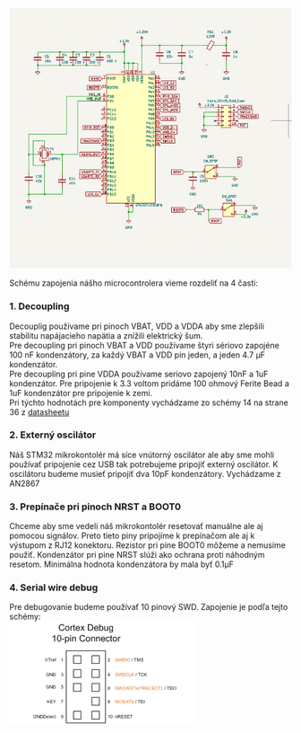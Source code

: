 ![Schéma zapojenia STM32F103C8T6](stm32_schematic.png)

Schému zapojenia nášho microcontrolera vieme rozdeliť na 4 časti:

### 1. Decoupling
Decouplig používame pri pinoch VBAT, VDD a VDDA aby sme  zlepšili stabilitu napájacieho napätia a znížili elektrický šum.   
Pre decoupling pri pinoch VBAT a VDD používame štyri sériovo zapojéne 100 nF kondenzátory, za každý VBAT a VDD pin jeden, a jeden 4.7 μF kondenzátor.   
Pre decoupling pri pine VDDA používame seriovo zapojený 10nF a 1uF kondenzátor. Pre pripojenie k 3.3 voltom pridáme 100 ohmový Ferite Bead a 1uF kondenzátor pre pripojenie k zemi.  
Pri týchto hodnotách pre komponenty vychádzame zo schémy 14 na strane 36 z [datasheetu](data_sheet.pdf) 

### 2. Externý oscilátor
Náš STM32 mikrokontolér má síce vnútorný oscilátor ale aby sme mohli používať pripojenie cez USB tak potrebujeme pripojiť externý oscilátor. 
K oscilátoru budeme musieť pripojiť dva 10pF kondenzátory. Vychádzame z AN2867 

### 3. Prepínače pri pinoch NRST a BOOT0
Chceme aby sme vedeli náš mikrokontolér resetovať manuálne ale aj pomocou signálov. Preto tieto piny pripojíme k prepínačom ale aj k výstupom z RJ12 konektoru.
Rezistor pri pine BOOT0 môžeme a nemusíme použiť. 
Kondenzátor pri pine NRST slúži ako ochrana proti náhodným resetom. Minimálna hodnota kondenzátora by mala byť 0.1μF

### 4. Serial wire debug 
Pre debugovanie budeme používať 10 pinový SWD. Zapojenie je podľa tejto 
schémy:     
![swd_schematic](swd_schematic.png)
 

